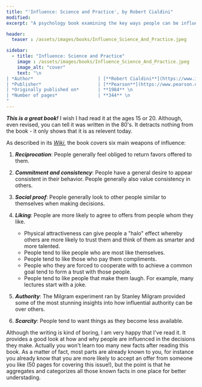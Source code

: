 ```yaml
---
title: "'Influence: Science and Practice', by Robert Cialdini"
modified:
excerpt: "A psychology book examining the key ways people can be influenced by 'Compliance Professionals'."

header:
  teaser : /assets/images/books/Influence_Science_And_Practice.jpeg

sidebar:
  - title: "Influence: Science and Practice"
    image : /assets/images/books/Influence_Science_And_Practice.jpeg
    image_alt: "cover"
    text: "\n
| *Author*                        | [**Robert Cialdini**](https://www.influenceatwork.com/) \n
| *Publisher*                     | [**Pearson**](https://www.pearson.com/us/) \n
| *Originally published on*       | **1984** \n
| *Number of pages*               | **344** \n
"
---
```


***This is a great book!*** I wish I had read it at the ages 15 or 20. Although, even revised, 
you can tell it was written in the 80's. It detracts nothing from the book - it only shows that it is as relevent today.

As described in its [*Wiki*](https://en.wikipedia.org/wiki/Influence:_Science_and_Practice), the book covers six main weapons of influence:

 1. ***Reciprocation***: People generally feel obliged to return favors offered to them.
 2. ***Commitment and consistency***: People have a general desire to appear consistent in their behavior. People generally also value consistency in others.
 3. ***Social proof***: People generally look to other people similar to themselves when making decisions.
 4. ***Liking***: People are more likely to agree to offers from people whom they like.

    - Physical attractiveness can give people a "halo" effect whereby others are more likely to trust them and think of them as smarter and more talented.
    - People tend to like people who are most like themselves.
    - People tend to like those who pay them compliments.
    - People who they are forced to cooperate with to achieve a common goal tend to form a trust with those people.
    - People tend to like people that make them laugh. For example, many lectures start with a joke.

 5. ***Authority***: The Milgram experiment ran by Stanley Milgram provided some of the most stunning insights into how influential authority can be over others.
 6. ***Scarcity***: People tend to want things as they become less available. 

Although the writing is kind of boring, I am very happy that I've read it. 
It provides a good look at how and why people are influenced in the decisions they make.
Actually you won't learn too many new facts after reading this book. As a matter of fact, 
most parts are already known to you, for instance you already know that 
you are more likely to accept an offer from someone you like (50 pages for covering this issue!), but 
the point is that he aggregates and categorizes all those known facts in one place for better understading.
